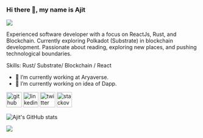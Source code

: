 ### Hi there 👋, my name is Ajit
![](https://media-exp1.licdn.com/dms/image/C4E16AQGNW-EON7XWgg/profile-displaybackgroundimage-shrink_350_1400/0/1608886454002?e=1639008000&v=beta&t=bIoAuCrlmgNDqCsXszSr-dhCtfli-0E9UQm8KbRa7x0)

Experienced software developer with a focus on ReactJs, Rust, and Blockchain. Currently exploring Polkadot (Substrate) in blockchain development. Passionate about reading, exploring new places, and pushing technological boundaries.

Skills: Rust/ Substrate/ Blockchain / React  

- 🔭 I’m currently working at Aryaverse. 
- 🌱 I’m currently working on idea of Dapp. 


[<img src='https://cdn.jsdelivr.net/npm/simple-icons@3.0.1/icons/github.svg' alt='github' height='40'>](https://github.com/Ajitchy)  [<img src='https://cdn.jsdelivr.net/npm/simple-icons@3.0.1/icons/linkedin.svg' alt='linkedin' height='40'>](https://www.linkedin.com/in/ajit-chaudhary/)  [<img src='https://cdn.jsdelivr.net/npm/simple-icons@3.0.1/icons/twitter.svg' alt='twitter' height='40'>](https://twitter.com/Ajit28298)  [<img src='https://cdn.jsdelivr.net/npm/simple-icons@3.0.1/icons/stackoverflow.svg' alt='stackoverflow' height='40'>](https://stackoverflow.com/users/17105818/ajit-chaudhary)  
  
![Ajit's GitHub stats](https://github-readme-stats.vercel.app/api?username=Ajitchy&show_icons=true)

![](https://komarev.com/ghpvc/?username=Ajitchy&label=PROFILE+VIEWS)  
